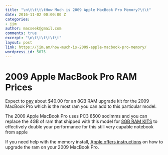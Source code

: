 ```yaml
---
title: "\n\t\t\t\tHow Much is 2009 Apple MacBook Pro Memory?\t\t"
date: 2016-11-02 00:00:00 Z
categories:
- jim
author: macseek@gmail.com
comments: true
excerpt: "\n\t\t\t\t\t\t"
layout: post
link: https://jim.am/how-much-is-2009-apple-macbook-pro-memory/
wordpress_id: 5075
---
```


# 2009 Apple MacBook Pro RAM Prices




Expect to [pay](http://amzn.to/2fdd2Y7) about $40.00 for an 8GB RAM upgrade kit for the 2009 MacBook Pro which is the most ram you can add to this particular model.




The 2009 Apple MacBook Pro uses PC3 8500 sodimms and you can replace the 4GB of ram that shipped with this model for [8GB RAM KITS](http://amzn.to/2fdd2Y7) to effectively double your performance for this still very capable notebook from apple




If you need help with the memory install, [Apple offers instructions](https://support.apple.com/en-us/HT201165) on how to upgrade the ram on your 2009 MacBook Pro.


		
